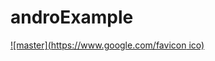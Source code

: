 # androExample
[![master](https://www.google.com/favicon
ico)](https://www.youtube.com/favicon.ico)
